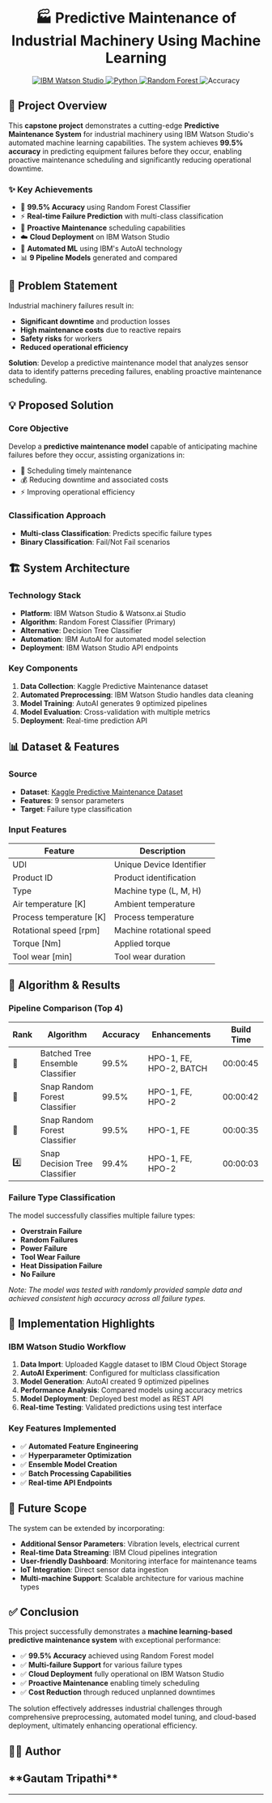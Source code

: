 <h1 align="center">🏭 Predictive Maintenance of Industrial Machinery Using Machine Learning</h1>

<p align="center">
  <a href="https://www.ibm.com/cloud/watson-studio">
    <img src="https://img.shields.io/badge/IBM-Watson%20Studio-blue.svg" alt="IBM Watson Studio">
  </a>
  <a href="https://www.python.org/">
    <img src="https://img.shields.io/badge/Python-3.8+-blue.svg" alt="Python">
  </a>
  <a href="https://scikit-learn.org/">
    <img src="https://img.shields.io/badge/ML-Random%20Forest-green.svg" alt="Random Forest">
  </a>
  <img src="https://img.shields.io/badge/Accuracy-99.5%25-brightgreen.svg" alt="Accuracy">
</p>

## 🎯 Project Overview

This **capstone project** demonstrates a cutting-edge **Predictive Maintenance System** for industrial machinery using IBM Watson Studio's automated machine learning capabilities. The system achieves **99.5% accuracy** in predicting equipment failures before they occur, enabling proactive maintenance scheduling and significantly reducing operational downtime.

### ✨ Key Achievements
- 🎯 **99.5% Accuracy** using Random Forest Classifier
- ⚡ **Real-time Failure Prediction** with multi-class classification
- 🔧 **Proactive Maintenance** scheduling capabilities
- ☁️ **Cloud Deployment** on IBM Watson Studio
- 🚀 **Automated ML** using IBM's AutoAI technology
- 📊 **9 Pipeline Models** generated and compared

## 🚨 Problem Statement

Industrial machinery failures result in:
- **Significant downtime** and production losses
- **High maintenance costs** due to reactive repairs
- **Safety risks** for workers
- **Reduced operational efficiency**

**Solution**: Develop a predictive maintenance model that analyzes sensor data to identify patterns preceding failures, enabling proactive maintenance scheduling.

## 💡 Proposed Solution

### Core Objective
Develop a **predictive maintenance model** capable of anticipating machine failures before they occur, assisting organizations in:
- 📅 Scheduling timely maintenance
- 💰 Reducing downtime and associated costs
- ⚡ Improving operational efficiency

### Classification Approach
- **Multi-class Classification**: Predicts specific failure types
- **Binary Classification**: Fail/Not Fail scenarios

## 🏗️ System Architecture

### Technology Stack
- **Platform**: IBM Watson Studio & Watsonx.ai Studio
- **Algorithm**: Random Forest Classifier (Primary)
- **Alternative**: Decision Tree Classifier
- **Automation**: IBM AutoAI for automated model selection
- **Deployment**: IBM Watson Studio API endpoints

### Key Components
1. **Data Collection**: Kaggle Predictive Maintenance dataset
2. **Automated Preprocessing**: IBM Watson Studio handles data cleaning
3. **Model Training**: AutoAI generates 9 optimized pipelines
4. **Model Evaluation**: Cross-validation with multiple metrics
5. **Deployment**: Real-time prediction API

## 📊 Dataset & Features

### Source
- **Dataset**: [Kaggle Predictive Maintenance Dataset](https://www.kaggle.com/datasets/shivamb/machine-predictive-maintenance-classification)
- **Features**: 9 sensor parameters
- **Target**: Failure type classification

### Input Features

| Feature | Description |
|---------|-------------|
| UDI | Unique Device Identifier |
| Product ID | Product identification |
| Type | Machine type (L, M, H) |
| Air temperature [K] | Ambient temperature |
| Process temperature [K] | Process temperature |
| Rotational speed [rpm] | Machine rotational speed |
| Torque [Nm] | Applied torque |
| Tool wear [min] | Tool wear duration |

## 🤖 Algorithm & Results


### Pipeline Comparison (Top 4)
| Rank | Algorithm | Accuracy | Enhancements | Build Time |
|------|-----------|----------|--------------|------------|
| 🥇 | Batched Tree Ensemble Classifier | 99.5% | HPO-1, FE, HPO-2, BATCH | 00:00:45 |
| 🥈 | Snap Random Forest Classifier | 99.5% | HPO-1, FE, HPO-2 | 00:00:42 |
| 🥉 | Snap Random Forest Classifier | 99.5% | HPO-1, FE | 00:00:35 |
| 4️⃣ | Snap Decision Tree Classifier | 99.4% | HPO-1, FE, HPO-2 | 00:00:03 |

### Failure Type Classification
The model successfully classifies multiple failure types:
- **Overstrain Failure**
- **Random Failures** 
- **Power Failure**
- **Tool Wear Failure**
- **Heat Dissipation Failure**
- **No Failure**

*Note: The model was tested with randomly provided sample data and achieved consistent high accuracy across all failure types.*

## 🚀 Implementation Highlights

### IBM Watson Studio Workflow
1. **Data Import**: Uploaded Kaggle dataset to IBM Cloud Object Storage
2. **AutoAI Experiment**: Configured for multiclass classification
3. **Model Generation**: AutoAI created 9 optimized pipelines
4. **Performance Analysis**: Compared models using accuracy metrics
5. **Model Deployment**: Deployed best model as REST API
6. **Real-time Testing**: Validated predictions using test interface

### Key Features Implemented
- ✅ **Automated Feature Engineering**
- ✅ **Hyperparameter Optimization**
- ✅ **Ensemble Model Creation**
- ✅ **Batch Processing Capabilities**
- ✅ **Real-time API Endpoints**

## 🔮 Future Scope

The system can be extended by incorporating:
- **Additional Sensor Parameters**: Vibration levels, electrical current
- **Real-time Data Streaming**: IBM Cloud pipelines integration
- **User-friendly Dashboard**: Monitoring interface for maintenance teams
- **IoT Integration**: Direct sensor data ingestion
- **Multi-machine Support**: Scalable architecture for various machine types

## ✅ Conclusion

This project successfully demonstrates a **machine learning-based predictive maintenance system** with exceptional performance:

- ✅ **99.5% Accuracy** achieved using Random Forest model
- ✅ **Multi-failure Support** for various failure types
- ✅ **Cloud Deployment** fully operational on IBM Watson Studio
- ✅ **Proactive Maintenance** enabling timely scheduling
- ✅ **Cost Reduction** through reduced unplanned downtimes

The solution effectively addresses industrial challenges through comprehensive preprocessing, automated model tuning, and cloud-based deployment, ultimately enhancing operational efficiency.

## 👨‍💻 Author

<h2>**Gautam Tripathi**</h2>

---


</div>
